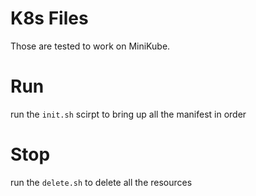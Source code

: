# K8s Files
Those are tested to work on MiniKube.

# Run
run the `init.sh` scirpt to bring up all the manifest in order

# Stop
run the `delete.sh` to delete all the resources
